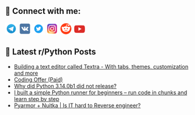 ## 🔎 Connect with me:
[<img src="https://github.com/bullbesh/bullbesh/blob/main/images/Telegram.png" width="32" height="32" />](https://t.me/bullbesh)
[<img src="https://github.com/bullbesh/bullbesh/blob/main/images/VK.png" width="32" height="32" />](https://vk.com/bullbesh)
[<img src="https://github.com/bullbesh/bullbesh/blob/main/images/Twitter.png" width="32" height="32" />](https://twitter.com/bullbesh1)
[<img src="https://github.com/bullbesh/bullbesh/blob/main/images/Instagram.png" width="32" height="32" />](https://www.instagram.com/bullbesh)
[<img src="https://github.com/bullbesh/bullbesh/blob/main/images/Reddit.png" width="32" height="32" />](https://www.reddit.com/user/bullbesh)
[<img src="https://github.com/bullbesh/bullbesh/blob/main/images/YouTube.png" width="32" height="32" />](https://www.youtube.com/channel/UCtfjRs6uzgq5mfm8S06WTcg)

## 📕 Latest r/Python Posts
<!-- BLOG-POST-LIST:START -->
- [Building a text editor called Textra - With tabs, themes, customization and more](https://www.reddit.com/r/Python/comments/1kgvt41/building_a_text_editor_called_textra_with_tabs/)
- [Coding Offer &lpar;Paid&rpar;](https://www.reddit.com/r/Python/comments/1kgu1f3/coding_offer_paid/)
- [Why did Python 3.14.0b1 did not release?](https://www.reddit.com/r/Python/comments/1kgte01/why_did_python_3140b1_did_not_release/)
- [I built a simple Python runner for beginners – run code in chunks and learn step by step](https://www.reddit.com/r/Python/comments/1kgqjzb/i_built_a_simple_python_runner_for_beginners_run/)
- [Pyarmor + Nuitka | Is IT hard to Reverse engineer?](https://www.reddit.com/r/Python/comments/1kgon7h/pyarmor_nuitka_is_it_hard_to_reverse_engineer/)
<!-- BLOG-POST-LIST:END -->
